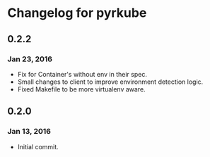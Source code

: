 # Changelog for pyrkube

## 0.2.2
### Jan 23, 2016
* Fix for Container's without env in their spec.
* Small changes to client to improve environment detection logic.
* Fixed Makefile to be more virtualenv aware.

## 0.2.0
### Jan 13, 2016
* Initial commit.
